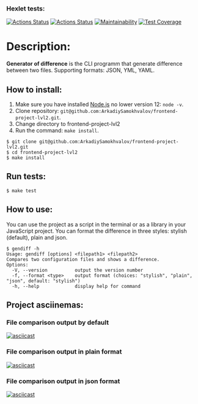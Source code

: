 ### Hexlet tests:
[![Actions Status](https://github.com/ArkadiySamokhvalov/frontend-project-lvl2/workflows/hexlet-check/badge.svg)](https://github.com/ArkadiySamokhvalov/frontend-project-lvl2/actions)
[![Actions Status](https://github.com/ArkadiySamokhvalov/frontend-project-lvl2/workflows/Node%20CI/badge.svg)](https://github.com/ArkadiySamokhvalov/frontend-project-lvl2/actions)
[![Maintainability](https://api.codeclimate.com/v1/badges/a9b31615d2fb18b5c201/maintainability)](https://codeclimate.com/github/ArkadiySamokhvalov/frontend-project-lvl2/maintainability)
[![Test Coverage](https://api.codeclimate.com/v1/badges/a9b31615d2fb18b5c201/test_coverage)](https://codeclimate.com/github/ArkadiySamokhvalov/frontend-project-lvl2/test_coverage)

# Description: 
**Generator of difference** is the CLI programm that generate difference between two files. Supporting formats: JSON, YML, YAML.

## How to install:
1. Make sure you have installed [Node.js](https://nodejs.org/en/) no lower version 12: ```node -v```.
2. Clone repository: ```git@github.com:ArkadiySamokhvalov/frontend-project-lvl2.git```.
3. Change directory to frontend-project-lvl2
4. Run the command: ```make install```.

```shell
$ git clone git@github.com:ArkadiySamokhvalov/frontend-project-lvl2.git
$ cd frontend-project-lvl2
$ make install
```

## Run tests:
```shell
$ make test
```

## How to use:
You can use the project as a script in the terminal or as a library in your JavaScript project. You can format the difference in three styles: stylish (default), plain and json.
```shell
$ gendiff -h
Usage: gendiff [options] <filepath1> <filepath2>
Compares two configuration files and shows a difference.
Options:
  -V, --version          output the version number
  -f, --format <type>    output format (choices: "stylish", "plain", "json", default: "stylish")
  -h, --help             display help for command
```

## Project asciinemas:
### File comparison output by default
[![asciicast](https://asciinema.org/a/keym81YdfLhLE7CYpmrTsNgbi.svg)](https://asciinema.org/a/keym81YdfLhLE7CYpmrTsNgbi)
### File comparison output in plain format
[![asciicast](https://asciinema.org/a/wTBu1DDyx50Iijf2851u7DUNX.svg)](https://asciinema.org/a/wTBu1DDyx50Iijf2851u7DUNX)
### File comparison output in json format
[![asciicast](https://asciinema.org/a/uCcxBxbX3qwOSQ5kKMXrFDtoi.svg)](https://asciinema.org/a/uCcxBxbX3qwOSQ5kKMXrFDtoi)